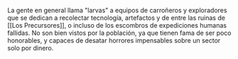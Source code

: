 La gente en general llama "larvas" a equipos de carroñeros y exploradores que se dedican a recolectar tecnología, artefactos y de entre las ruinas de [[Los Precursores]], o incluso de los escombros de expediciones humanas fallidas. No son bien vistos por la población, ya que tienen fama de ser poco honorables, y capaces de desatar horrores impensables sobre un sector solo por dinero.